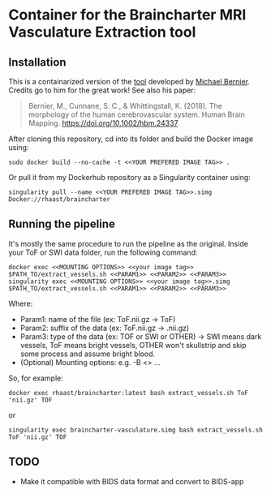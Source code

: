 # Container for the Braincharter MRI Vasculature Extraction tool

## Installation

This is a containarized version of the [tool](https://github.com/braincharter) developed by [Michael Bernier](https://github.com/braincharter/vasculature). Credits go to him for the great work! See also his paper:
> Bernier, M., Cunnane, S. C., & Whittingstall, K. (2018). The morphology of the human cerebrovascular system. Human Brain Mapping. https://doi.org/10.1002/hbm.24337

After cloning this repository, cd into its folder and build the Docker image using:
```
sudo docker build --no-cache -t <<YOUR PREFERED IMAGE TAG>> .
```

Or pull it from my Dockerhub repository as a Singularity container using:
```
singularity pull --name <<YOUR PREFERED IMAGE TAG>>.simg Docker://rhaast/braincharter
```

## Running the pipeline

It's mostly the same procedure to run the pipeline as the original. Inside your ToF or SWI data folder, run the following command:

```
docker exec <<MOUNTING OPTIONS>> <<your image tag>> $PATH_TO/extract_vessels.sh <<PARAM1>> <<PARAM2>> <<PARAM3>>
singularity exec <<MOUNTING OPTIONS>> <<your image tag>>.simg $PATH_TO/extract_vessels.sh <<PARAM1>> <<PARAM2>> <<PARAM3>>
```
Where:
- Param1: name of the file (ex: ToF.nii.gz -> ToF)
- Param2: suffix of the data (ex: ToF.nii.gz -> .nii.gz)
- Param3: type of the data (ex: TOF or SWI or OTHER) -> SWI means dark vessels, ToF means bright vessels, OTHER won't skullstrip and skip some process and assume bright blood.
- (Optional) Mounting options: e.g. -B <<LOCAL FOLDER CONTAING YOUR DATA>> ...

So, for example:
```
docker exec rhaast/braincharter:latest bash extract_vessels.sh ToF 'nii.gz' TOF
```
or
```
singularity exec braincharter-vasculature.simg bash extract_vessels.sh ToF 'nii.gz' TOF
```

## TODO
- Make it compatible with BIDS data format and convert to BIDS-app
